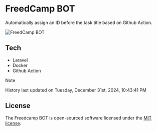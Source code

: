 # FreedCamp BOT

Automatically assign an ID before the task title based on Github Action.

![FreedCamp BOT](https://repository-images.githubusercontent.com/737932867/7d34798b-2680-471c-b089-a78a718d3d6a)

## Tech

- Laravel
- Docker
- Github Action

> [!NOTE]  
> History last updated on Tuesday, December 31st, 2024, 10:43:41 PM

## License

The Freedcamp BOT is open-sourced software licensed under the [MIT license](https://opensource.org/licenses/MIT).

